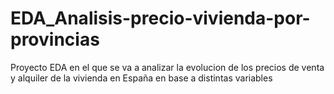 # EDA_Analisis-precio-vivienda-por-provincias
 Proyecto EDA en el que se va a analizar la evolucion de los precios de venta y alquiler de la vivienda en España en base a distintas variables
